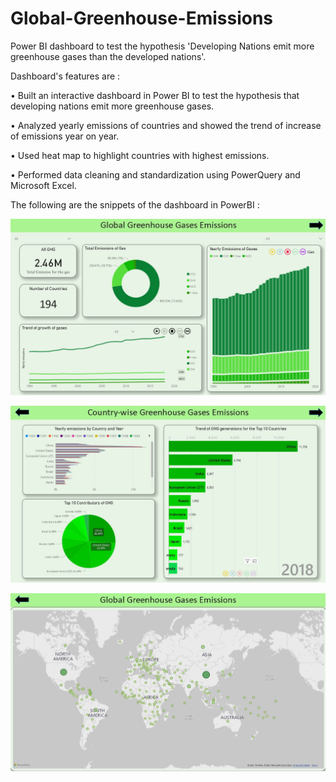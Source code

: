 # Global-Greenhouse-Emissions
Power BI dashboard to test the hypothesis 'Developing Nations emit more greenhouse gases than the developed nations'.

Dashboard's features are : 


•	Built an interactive dashboard in Power BI to test the hypothesis that developing nations emit more greenhouse gases.

• Analyzed yearly emissions of countries and showed the trend of increase of emissions year on year.

• Used heat map to highlight countries with highest emissions. 

 
•  Performed data cleaning and standardization using PowerQuery and Microsoft Excel.  


The following are the snippets of the dashboard in PowerBI :
  
![Dashboard](Page1_dashboard.jpg)  

![Dashboard](Page2_dashboard.jpg)  

![Dashboard](Page3_dashboard.jpg)


